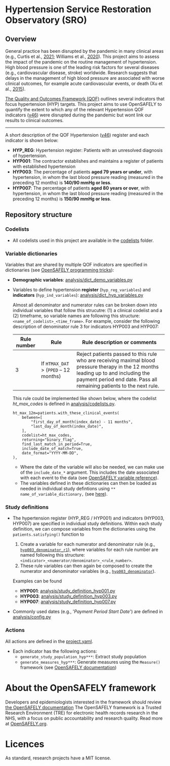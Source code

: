 # Hypertension Service Restoration Observatory (SRO)

## Overview
 
General practice has been disrupted by the pandemic in many clinical areas (e.g., Curtis et al., [2021](https://bjgp.org/content/72/714/e63); Williams et al., [2020](https://www.thelancet.com/journals/lanpub/article/PIIS2468-2667(20)30201-2/fulltext)). 
This project aims to assess the impact of the pandemic on the routine management of hypertension. 
High blood pressure is one of the leading risk factors for several diseases (e.g., cardiovascular disease, stroke) worldwide. 
Research suggests that delays in the management of high blood pressure are associated with worse clinical outcomes, for example acute cardiovascular events, or death (Xu et al., [2015](https://www.bmj.com/content/350/bmj.h158)). 

[The Quality and Outcomes Framework (QOF)](https://digital.nhs.uk/data-and-information/data-tools-and-services/data-services/general-practice-data-hub/quality-outcomes-framework-qof) outlines several indicators that focus hypertension (HYP) targets. 
This project aims to use OpenSAFELY to quantify the extent to which any of the relevant Hypertension QOF indicators ([v46](https://digital.nhs.uk/data-and-information/data-collections-and-data-sets/data-collections/quality-and-outcomes-framework-qof/quality-and-outcome-framework-qof-business-rules/qof-business-rules-v46.0-2021-2022-baseline-release)) were disrupted during the pandemic but wont link our results to clinical outcomes.

---

A short description of the QOF Hypertension ([v46](https://digital.nhs.uk/data-and-information/data-collections-and-data-sets/data-collections/quality-and-outcomes-framework-qof/quality-and-outcome-framework-qof-business-rules/qof-business-rules-v46.0-2021-2022-baseline-release)) register and each indicator is shown below:

* **HYP_REG**: Hypertension register: Patients with an unresolved diagnosis of hypertension.
* **HYP001**: The contractor establishes and maintains a register of patients with established hypertension
* **HYP003**: The percentage of patients **aged 79 years or under**, with hypertension, in whom the last blood pressure reading (measured in the preceding 12 months) is **140/90 mmHg or less**.
* **HYP007**: The percentage of patients **aged 80 years or over**, with hypertension, in whom the last blood pressure reading (measured in the preceding 12 months) is **150/90 mmHg or less**.

## Repository structure

### Codelists

* All codelists used in this project are available in the [codelists](codelists) folder.

### Variable dictionaries

Variables that are shared by multiple QOF indicators are specified in dictionaries (see [OpenSAFELY programming tricks](https://docs.opensafely.org/study-def-tricks/#sharing-common-study-definition-variables)):
* **Demographic variables**: [analysis/dict_demo_variables.py](analysis/dict_demo_variables.py)
* Variables to define hypertension **register** (`hyp_reg_variables`) and **indicators** (`hyp_ind_variables`): [analysis/dict_hyp_variables.py](analysis/dict_hyp_variables.py)

    Almost all denominator and numerator rules can be broken down into individual variables that follow this strucutre: (1) a clinical codelist and a (2) timeframe, so variable names are following this  structure: `<name_of_codelist>_<time_frame>`.
    For example, consider the following description of denominator rule 3 for indicators HYP003 and HYP007:

    |Rule number | Rule | Rule description or comments |
    |---| ---- | ---------------------------- |
    | 3 | If `HTMAX_DAT` > (`PPED` – 12 months) | Reject patients passed to this rule who are receiving maximal blood pressure therapy in the 12 months leading up to and including the payment period end date. Pass all remaining patients to the next rule. |

    This rule could be implemented like shown below, where the codelist *ht_max_codes* is defined in [analysis/codelists.py](analysis/codelists.py).
    
    ```
    ht_max_12m=patients.with_these_clinical_events(
        between=[
            "first_day_of_month(index_date) - 11 months",
            "last_day_of_month(index_date)",
        ],
        codelist=ht_max_codes,
        returning="binary_flag",
        find_last_match_in_period=True,
        include_date_of_match=True,
        date_format="YYYY-MM-DD",
    ),
    ```

  * Where the date of the variable will also be needed, we can make use of the `include_date_*` argument. 
  This includes the date associated with each event to the data (see [OpenSAFELY variable reference](https://docs.opensafely.org/study-def-variables/)).
  * The variables defined in these dictionaries can then be loaded as needed in individual study defintions using `** name_of_variable_dictionary,` (see [here](https://github.com/opensafely/hypertension-sro/blob/e9339db54c140afdcd0c84ab0a72c99f1777b79b/analysis/study_definition_hyp003.py#L11-L16)).
### Study definitions

* The hypertension register (HYP_REG / HYP001) and indicators (HYP003, HYP007) are specified in individual study definitions. 
  Within each study definition, we can compose variables from the dictionaries using the `patients.satisfying()` function to 
  1. Create a variable for each numerator and denominator rule (e.g., [`hyp003_denominator_r1`](https://github.com/opensafely/hypertension-sro/blob/e9339db54c140afdcd0c84ab0a72c99f1777b79b/analysis/study_definition_hyp003.py#L51-L57)), where variables for each rule number are named following this structure: `<indicator>_<numerator/denominator>_<rule_number>`.
  3. These rule variables can then again be composed to create the numerator and denominator variables (e.g., [`hyp003_denominator`](https://github.com/opensafely/hypertension-sro/blob/e9339db54c140afdcd0c84ab0a72c99f1777b79b/analysis/study_definition_hyp003.py#L39-L50)).

  Examples can be found
    * **HYP001**: [analysis/study_definition_hyp001.py](analysis/study_definition_hyp001.py)
    * **HYP003**: [analysis/study_definition_hyp003.py](analysis/study_definition_hyp003.py)
    * **HYP007**: [analysis/study_definition_hyp007.py](analysis/study_definition_hyp007.py)

* Commonly used dates (e.g., '*Payment Period Start Date*') are defined in [analysis/config.py](analysis/config.py)

### Actions

All actions are defined in the [project.yaml](project.yaml).

* Each indicator has the following actions:
  * `generate_study_population_hyp***`: Extract study population
  * `generate_measures_hyp***`: Generate measures using the `Measure()` framework (see [OpenSAFELY documentation](https://docs.opensafely.org/measures/))

# About the OpenSAFELY framework

Developers and epidemiologists interested in the framework should review [the OpenSAFELY documentation](https://docs.opensafely.org)
The OpenSAFELY framework is a Trusted Research Environment (TRE) for electronic
health records research in the NHS, with a focus on public accountability and
research quality.
Read more at [OpenSAFELY.org](https://opensafely.org).

# Licences
As standard, research projects have a MIT license. 
